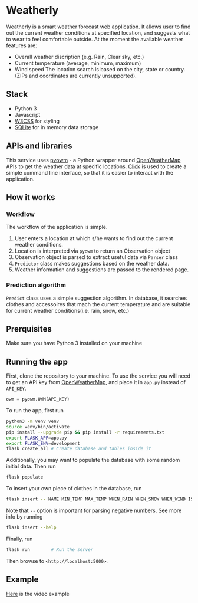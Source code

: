# Weatherly

Weatherly is a smart weather forecast web application.
It allows user to find out the current weather conditions at specified location,
and suggests what to wear to feel comfortable outside. At the moment the available weather features are:
- Overall weather discription (e.g. Rain, Clear sky, etc.)
- Current temperature (average, minimum, maximum)
- Wind speed
The location search is based on the city, state or country. (ZIPs and coordinates are currently unsupported).

## Stack
- Python 3
- Javascript
- [W3CSS](https://www.w3schools.com/w3css) for styling
- [SQLite](https://www.sqlite.org/index.html) for in memory data storage

## APIs and libraries
This service uses [pyowm](https://pyowm.readthedocs.io/en/latest/) - a Python wrapper around
[OpenWeatherMap](https://openweathermap.org/current) APIs to get the weather data at specific locations.
[Click](https://click.palletsprojects.com/en/7.x/) is used to create a simple command line interface, so 
that it is easier to interact with the application.

## How it works
### Workflow
The workflow of the application is simple. 
1. User enters a location at which s/he wants to find out the current weather conditions.
2. Location is interpreted via `pyowm` to return an Observation object
3. Observation object is parsed to extract useful data via `Parser` class
4. `Predictor` class makes suggestions based on the weather data.
5. Weather information and suggestions are passed to the rendered page.

### Prediction algorithm
`Predict` class uses a simple suggestion algorithm. In database, it searches clothes and accessoires that
mach the current temperature and are suitable for current weather conditions(i.e. rain, snow, etc.)

## Prerquisites
Make sure you have Python 3 installed on your machine

## Running the app
First, clone the repository to your machine. To use the service you will
need to get an API key from [OpenWeatherMap](https://openweathermap.org/current),
and place it in `app.py` instead of `API_KEY`.
```Python
owm = pyowm.OWM(API_KEY)
```
To run the app, first run
```bash
python3 -m venv venv
source venv/bin/activate
pip install --upgrade pip && pip install -r requirements.txt
export FLASK_APP=app.py
export FLASK_ENV=development
flask create_all # Create database and tables inside it
```
Additionally, you may want to populate the database with some random initial data. Then run
```bash
flask populate
```
To insert your own piece of clothes in the database, run
```bash
flask insert -- NAME MIN_TEMP MAX_TEMP WHEN_RAIN WHEN_SNOW WHEN_WIND IS_ACCESSOIRE
```
Note that `--` option is important for parsing negative numbers. See more info by running
```bash
flask insert --help
```
Finally, run
```bash
flask run        # Run the server
```
Then browse to `<http://localhost:5000>`.

## Example
[Here](https://youtu.be/RtpOirGGQPU) is the video example
